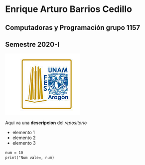 # Enrique Arturo Barrios Cedillo
## Computadoras y Programación grupo 1157
## Semestre 2020-I
![Logo FES Aragón](fesa.jpg)

Aqui va una **descripcion** del *repositorio*
- elemento 1
- elemento 2
- elemento 3

```
num = 10
print("Num vale=, num)
```

